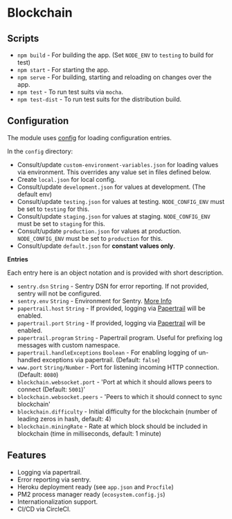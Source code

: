 # Blockchain

## Scripts

- `npm build` - For building the app. (Set `NODE_ENV` to `testing` to build for test)
- `npm start` - For starting the app.
- `npm serve` - For building, starting and reloading on changes over the app.
- `npm test` - To run test suits via `mocha`.
- `npm test-dist` - To run test suits for the distribution build.

## Configuration

The module uses [config](https://www.npmjs.com/package/config) for loading configuration entries.

In the `config` directory:

- Consult/update `custom-environment-variables.json` for loading values via environment. This overrides any value set in files defined below.
- Create `local.json` for local config.
- Consult/update `development.json` for values at development. (The default env)
- Consult/update `testing.json` for values at testing. `NODE_CONFIG_ENV` must be set to `testing` for this.
- Consult/update `staging.json` for values at staging. `NODE_CONFIG_ENV` must be set to `staging` for this.
- Consult/update `production.json` for values at production. `NODE_CONFIG_ENV` must be set to `production` for this.
- Consult/update `default.json` for **constant values only**.

**Entries**

Each entry here is an object notation and is provided with short description.

- `sentry.dsn` `String` - Sentry DSN for error reporting. If not provided, sentry will not be configured.
- `sentry.env` `String` - Environment for Sentry. [More Info](https://docs.sentry.io/learn/environments/?platform=node)
- `papertrail.host` `String` - If provided, logging via [Papertrail](https://papertrail.com) will be enabled.
- `papertrail.port` `String` - If provided, logging via [Papertrail](https://papertrail.com) will be enabled.
- `papertrail.program` `String` - Papertrail program. Useful for prefixing log messages with custom namespace.
- `papertrail.handleExceptions` `Boolean` - For enabling logging of un-handled exceptions via papertrail. (Default: `false`)
- `www.port` `String/Number` - Port for listening incoming HTTP connection. (Default: `8080`)
- `blockchain.websocket.port` - 'Port at which it should allows peers to connect (Default: `5001`)'
- `blockchain.websocket.peers` - 'Peers to which it should connect to sync blockchain'
- `blockchain.difficulty` - Initial difficulty for the blockchain (number of leading zeros in hash, default: 4)
- `blockchain.miningRate` - Rate at which block should be included in blockchain (time in milliseconds, default: 1 minute)

## Features

- Logging via papertrail.
- Error reporting via sentry.
- Heroku deployment ready (see `app.json` and `Procfile`)
- PM2 process manager ready (`ecosystem.config.js`)
- Internationalization support.
- CI/CD via CircleCI.
